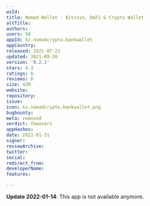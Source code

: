 ```yaml
---
wsId: 
title: Nomad Wallet - Bitcoin, DeFi & Crypto Wallet
altTitle: 
authors: 
users: 50
appId: kz.nomadcrypto.bankwallet
appCountry: 
released: 2021-07-23
updated: 2021-09-26
version: '0.2.1'
stars: 4.3
ratings: 6
reviews: 6
size: 42M
website: 
repository: 
issue: 
icon: kz.nomadcrypto.bankwallet.png
bugbounty: 
meta: removed
verdict: fewusers
appHashes: 
date: 2022-01-31
signer: 
reviewArchive: 
twitter: 
social: 
redirect_from: 
developerName: 
features: 

---
```


**Update 2022-01-14**: This app is not available anymore.
